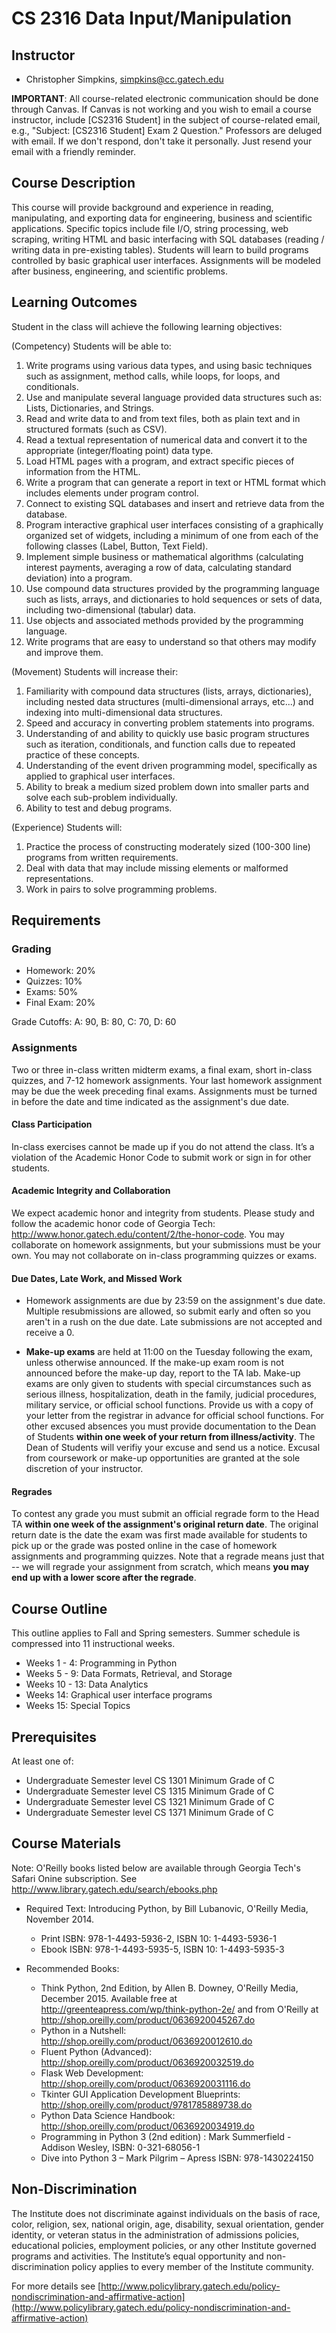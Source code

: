 # CS 2316 Data Input/Manipulation

## Instructor

* Christopher Simpkins, simpkins@cc.gatech.edu

**IMPORTANT**: All course-related electronic communication should be done through Canvas. If Canvas is not working and you wish to email a course instructor, include [CS2316 Student] in the subject of course-related email, e.g., "Subject: [CS2316 Student] Exam 2 Question." Professors are deluged with email. If we don't respond, don't take it personally. Just resend your email with a friendly reminder.

## Course Description

This course will provide background and experience in reading, manipulating, and exporting data for engineering, business and scientific applications. Specific topics include file I/O, string processing, web scraping, writing HTML and basic interfacing with SQL databases (reading / writing data in pre-existing tables). Students will learn to build programs controlled by basic graphical user interfaces. Assignments will be modeled after business, engineering, and scientific problems.

## Learning Outcomes

Student in the class will achieve the following learning objectives:

(Competency) Students will be able to:

1. Write programs using various data types, and using basic techniques such as assignment, method calls, while loops, for loops, and conditionals.
2. Use and manipulate several language provided data structures such as: Lists, Dictionaries, and Strings.
3. Read and write data to and from text files, both as plain text and in structured formats (such as CSV).
4. Read a textual representation of numerical data and convert it to the appropriate (integer/floating point) data type.
5. Load HTML pages with a program, and extract specific pieces of information from the HTML.
6. Write a program that can generate a report in text or HTML format which includes elements under program control.
7. Connect to existing SQL databases and insert and retrieve data from the database.
8. Program interactive graphical user interfaces consisting of a graphically organized set of widgets, including a minimum of one from each of the following classes (Label, Button, Text Field).
9. Implement simple business or mathematical algorithms (calculating interest payments, averaging a row of data, calculating standard deviation) into a program.
10. Use compound data structures provided by the programming language such as lists, arrays, and dictionaries to hold sequences or sets of data, including two-dimensional (tabular) data.
11. Use objects and associated methods provided by the programming language.
12. Write programs that are easy to understand so that others may modify and improve them.

(Movement) Students will increase their:

1. Familiarity with compound data structures (lists, arrays, dictionaries), including nested data structures (multi-dimensional arrays, etc...) and indexing into multi-dimensional data structures.
2. Speed and accuracy in converting problem statements into programs.
3. Understanding of and ability to quickly use basic program structures such as iteration, conditionals, and function calls due to repeated practice of these concepts.
4. Understanding of the event driven programming model, specifically as applied to graphical user interfaces.
5. Ability to break a medium sized problem down into smaller parts and solve each sub-problem individually.
6. Ability to test and debug programs.

(Experience) Students will:

1. Practice the process of constructing moderately sized (100-300 line) programs from written requirements.
2. Deal with data that may include missing elements or malformed representations.
3. Work in pairs to solve programming problems.

## Requirements

### Grading

* Homework: 20%
* Quizzes: 10%
* Exams: 50%
* Final Exam: 20%

Grade Cutoffs: A: 90, B: 80, C: 70, D: 60

### Assignments

Two or three in-class written midterm exams, a final exam, short in-class quizzes, and 7-12 homework assignments. Your last homework assignment may be due the week preceding final exams. Assignments must be turned in before the date and time indicated as the assignment's due date.

#### Class Participation

In-class exercises cannot be made up if you do not attend the class. It’s a violation of the Academic Honor Code to submit work or sign in for other students.

#### Academic Integrity and Collaboration

We expect academic honor and integrity from students. Please study and follow the academic honor code of Georgia Tech: http://www.honor.gatech.edu/content/2/the-honor-code. You may collaborate on homework assignments, but your submissions must be your own. You may not collaborate on in-class programming quizzes or exams.

#### Due Dates, Late Work, and Missed Work

* Homework assignments are due by 23:59 on the assignment's due date. Multiple resubmissions are allowed, so submit early and often so you aren't in a rush on the due date. Late submissions are not accepted and receive a 0.

* **Make-up exams** are held at 11:00 on the Tuesday following the exam, unless otherwise announced. If the make-up exam room is not announced before the make-up day, report to the TA lab. Make-up exams are only given to students with special circumstances such as serious illness, hospitalization, death in the family, judicial procedures, military service, or official school functions. Provide us with a copy of your letter from the registrar in advance for official school functions. For other excused absences you must provide documentation to the Dean of Students **within one week of your return from illness/activity**. The Dean of Students will verifiy your excuse and send us a notice. Excusal from coursework or make-up opportunities are granted at the sole discretion of your instructor.

#### Regrades

To contest any grade you must submit an official regrade form to the Head TA **within one week of the assignment's original return date**. The original return date is the date the exam was first made available for students to pick up or the grade was posted online in the case of homework assignments and programming quizzes. Note that a regrade means just that -- we will regrade your assignment from scratch, which means **you may end up with a lower score after the regrade**.

## Course Outline

This outline applies to Fall and Spring semesters. Summer schedule is compressed into 11 instructional weeks.

* Weeks 1 - 4: Programming in Python
* Weeks 5 - 9: Data Formats, Retrieval, and Storage
* Weeks 10 - 13: Data Analytics
* Weeks 14: Graphical user interface programs
* Weeks 15: Special Topics

## Prerequisites

At least one of:

* Undergraduate Semester level CS 1301 Minimum Grade of C
* Undergraduate Semester level CS 1315 Minimum Grade of C
* Undergraduate Semester level CS 1321 Minimum Grade of C
* Undergraduate Semester level CS 1371 Minimum Grade of C

## Course Materials

Note: O'Reilly books listed below are available through Georgia Tech's Safari Onine subscription. See http://www.library.gatech.edu/search/ebooks.php

* Required Text: Introducing Python, by Bill Lubanovic, O'Reilly Media, November 2014.

  * Print ISBN: 978-1-4493-5936-2,  ISBN 10: 1-4493-5936-1
  * Ebook ISBN: 978-1-4493-5935-5,  ISBN 10: 1-4493-5935-3

* Recommended Books:

  * Think Python, 2nd Edition, by Allen B. Downey, O'Reilly Media, December 2015. Available free at http://greenteapress.com/wp/think-python-2e/ and from O'Reilly at http://shop.oreilly.com/product/0636920045267.do
  * Python in a Nutshell: http://shop.oreilly.com/product/0636920012610.do
  * Fluent Python (Advanced): http://shop.oreilly.com/product/0636920032519.do
  * Flask Web Development: http://shop.oreilly.com/product/0636920031116.do
  * Tkinter GUI Application Development Blueprints: http://shop.oreilly.com/product/9781785889738.do
  * Python Data Science Handbook: http://shop.oreilly.com/product/0636920034919.do
  * Programming in Python 3 (2nd edition) : Mark Summerfield - Addison Wesley, ISBN: 0-321-68056-1
  * Dive into Python 3 – Mark Pilgrim – Apress ISBN: 978-1430224150

## Non-Discrimination

The Institute does not discriminate against individuals on the basis of race, color, religion, sex, national origin, age, disability, sexual orientation, gender identity, or veteran status in the administration of admissions policies, educational policies, employment policies, or any other Institute governed programs and activities. The Institute’s equal opportunity and non-discrimination policy applies to every member of the Institute community.

For more details see [http://www.policylibrary.gatech.edu/policy-nondiscrimination-and-affirmative-action](http://www.policylibrary.gatech.edu/policy-nondiscrimination-and-affirmative-action)
